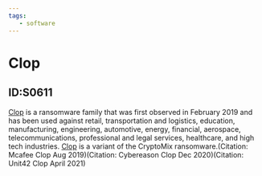```yaml
---
tags:
   - software
---
```

# Clop
## ID:S0611
[Clop](/mitre/software/S0611) is a ransomware family that was first observed in February 2019 and has been used against retail, transportation and logistics, education, manufacturing, engineering, automotive, energy, financial, aerospace, telecommunications, professional and legal services, healthcare, and high tech industries. [Clop](/mitre/software/S0611) is a variant of the CryptoMix ransomware.(Citation: Mcafee Clop Aug 2019)(Citation: Cybereason Clop Dec 2020)(Citation: Unit42 Clop April 2021) 
